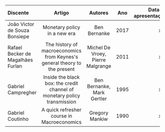 | Discente | Artigo | Autores | Ano | Data de apresentação |
| :--- | :---: | :---: | :---: | ---: |
| João Victor de Souza Bonsiepe | Monetary policy in a new era | Ben Bernanke | 2017 | xxx |
| Rafael Becker de Magalhães Furlan | The history of macroeconomics from Keynes's general theory to the present | Michel De Vroey, Pierre Malgrange | 2011 | xxx |
| Gabriel Campregher | Inside the black box: the credit channel of monetary policy transmission | Ben Bernanke, Mark Gertler | 1995 | xxx |
| Gabriel Coutinho | A quick refresher course in Macroeconomics | Gregory Mankiw | 1990 | xxx |
